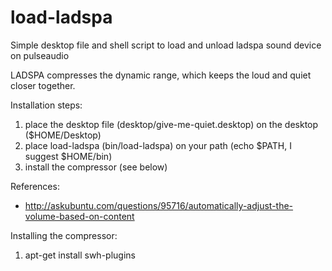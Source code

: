 load-ladspa
===========

Simple desktop file and shell script to load and unload ladspa sound device on pulseaudio

LADSPA compresses the dynamic range, which keeps the loud and quiet closer together.

Installation steps:
 1. place the desktop file (desktop/give-me-quiet.desktop) on the desktop ($HOME/Desktop)
 2. place load-ladspa (bin/load-ladspa) on your path (echo $PATH, I suggest $HOME/bin)
 3. install the compressor (see below)

References:
 * http://askubuntu.com/questions/95716/automatically-adjust-the-volume-based-on-content

Installing the compressor:
 1. apt-get install swh-plugins
